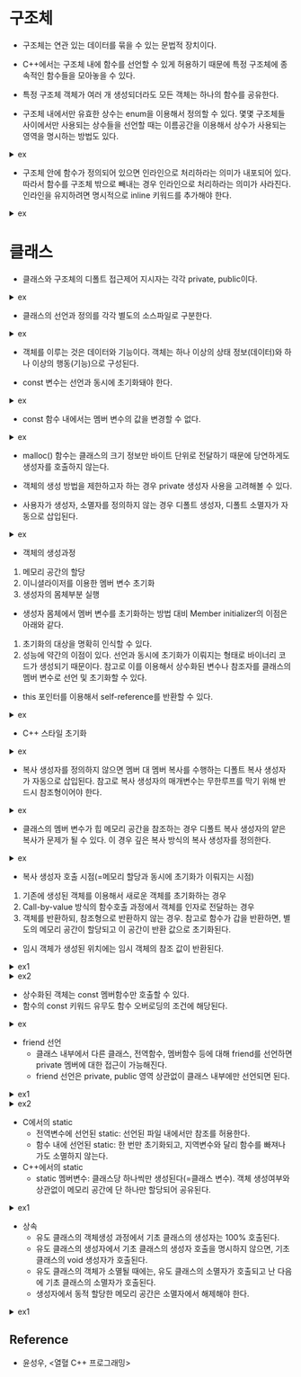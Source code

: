 # 구조체

- 구조체는 연관 있는 데이터를 묶을 수 있는 문법적 장치이다.

- C++에서는 구조체 내에 함수를 선언할 수 있게 허용하기 때문에 특정 구조체에 종속적인 함수들을 모아놓을 수 있다.

- 특정 구조체 객체가 여러 개 생성되더라도 모든 객체는 하나의 함수를 공유한다.

- 구조체 내에서만 유효한 상수는 enum을 이용해서 정의할 수 있다. 몇몇 구조체들 사이에서만 사용되는 상수들을 선언할 때는 이름공간을 이용해서 상수가 사용되는 영역을 명시하는 방법도 있다.

<details><summary>ex</summary>
    
```cpp
struct Monster
{
    enum
    {
        NAME_LEN     = 20,
        MAX_STRENGTH = 100,
    };
};

namespace STAT
{
    enum
    {
        HP  = 0,
        ATK = 1,
    }
}

int main(void)
{
    Monster monster;
    std::cout << "Name length: " << Monster::NAME_LEN << '\n';  // output: "Name length: 20"
    std::cout << "Name length: " << monster::NAME_LEN << '\n';  // output: "Name length: 20"
    std::cout << "HP: " << STAT::HP << '\n';                    // output: "HP: 0"

    return 0;
}
```

</details>

- 구조체 안에 함수가 정의되어 있으면 인라인으로 처리하라는 의미가 내포되어 있다. 따라서 함수를 구조체 밖으로 빼내는 경우 인라인으로 처리하라는 의미가 사라진다. 인라인을 유지하려면 명시적으로 inline 키워드를 추가해야 한다.

<details><summary>ex</summary>
    
```cpp
inline void Monster::Attack() { }
```

</details>

# 클래스

- 클래스와 구조체의 디폴트 접근제어 지시자는 각각 private, public이다.

<details><summary>ex</summary>

```cpp
struct Monster
{
    // 구조체의 디폴트 접근제어 지시자는 public이다.
    char name[10];
    int  hp;
};

class Player
{
    // 클래스의 디폴트 접근제어 지시자는 private이다.
    char name[10];
    int  hp;
public:
    Player(const char* name, int hp) : hp(hp)
    {
        strcpy(this->name, name);
    }

    void ShowInfo() const
    {
        std::cout << "Player(" << name << ", " << hp << ")" << std::endl;
    }
};

class Npc
{
public:
    char name[10];
    int  hp;
    
    Npc(const char* name, int hp) : hp(hp)
    {
        strcpy(this->name, name);
    }
};

int main(void)
{
    Monster monster = { "Goblin", 100 };
    std::cout << "Monster(" << monster.name << ", " << monster.hp << ")" << std::endl;

    //Player player = { "Knight", 50 };      // X, 컴파일 에러: private 멤버는 클래스 외부에서 접근할 수 없다.
    //Player player = Player("Knight", 50);  // O
    Player player("Knight", 50);             // O
    
    //std::cout << "Player(" << player.name << ", " << player.hp << ")" << std::endl;  // X, 컴파일 에러: private멤버는 클래스 외부에서 접근할 수 없다.
    player.ShowInfo();

    //Npc npc = { "Merchant", 25 };  // O
    Npc npc("Merchant", 25);         // O
    std::cout << "Npc(" << npc.name << ", " << npc.hp << ")" << std::endl;

    return 0;
}
```

</details>

- 클래스의 선언과 정의를 각각 별도의 소스파일로 구분한다.

<details><summary>ex</summary>

```cpp
// Monster.h 헤더파일에 클래스를 선언한다.
class Monster
{
private:
    char name[10];
    int  hp;
    int  mp;
public:
    void Attack();
    void Heal();
    void ShowInfo();
};

// 인라인 함수는 컴파일 과정에서 함수의 호출부를 함수의 몸체로 대체해야 하므로 헤더파일에 정의돼야 한다.
// 컴파일러는 파일 단위로 컴파일하므로 A.cpp, B.cpp를 동시에 컴파일해서 하나의 실행파일을 만든다 해도 A.cpp의 컴파일 과정에서 B.cpp를 참조하지 않으며 그 반대도 마찬가지다.
inline Monster::ShowInfo()
{
    std::cout << name << ", " << hp << ", " << mp << std::endl;
}

// Monster에서 제한적으로 사용되는 상수는 헤더파일에 선언한다.
namespace MONSTER_CONST
{
    enum
    {
        STRENGTH = 100, SPEED = 50
    };
}

// Monster.cpp 소스파일에 클래스를 정의힌다.
#include "Monster.h"  // 멤버함수의 정의 부분을 컴파일할 때 클래스의 멤버 변수나 헤더파일에 선언된 상수 등의 정보가 필요하다.

void Monster::Attack()
{
    std::cout << "Attack" << std::endl;
}
void Monster::Heal()
{
    std::cout << "Heal" << std::endl;
}
```

</details>

- 객체를 이루는 것은 데이터와 기능이다. 객체는 하나 이상의 상태 정보(데이터)와 하나 이상의 행동(기능)으로 구성된다.

- const 변수는 선언과 동시에 초기화돼야 한다.

<details><summary>ex</summary>

```cpp
class Monster
{
    //const int MAX_HP = 10;  // X, 컴파일 에러: 클래스의 멤버 변수 선언문에서는 초기화를 허용하지 않는다.
    const int MAX_HP;
public:
    Monster(int maxHp) : MAX_HP(maxHp) { }  // Member initializer는 선언(메모리 할당)과 동시에 초기화가 수행되므로 상수화된 멤버 변수를 초기화할 수 있다. 
};
```

</details>

- const 함수 내에서는 멤버 변수의 값을 변경할 수 없다.

<details><summary>ex</summary>

```cpp
class Monster
{
private:
    int hp;
public:
    int GetHp()
    {
        return hp;
    }

    void ShowHp() const
    {
        std::cout << "Hp: " << GetHp() << std::endl;  // 컴파일 에러: const 함수 내에서는 const가 아닌 함수의 호출이 제한된다. 
    }
};

class Item
{
private:
    int hp;
public:
    void SetHp(const Monster& monster)
    {
        hp = monster.GetHp();  // 컴파일 에러: const 참조자를 대상으로 값의 변경 능력을 가진 함수의 호출을 허용하지 않는다. 에러를 해결하려면 Monster::GetHp() 함수를 const 함수로 선언해야 한다.
    }
```

</details>

- malloc() 함수는 클래스의 크기 정보만 바이트 단위로 전달하기 때문에 당연하게도 생성자를 호출하지 않는다.

- 객체의 생성 방법을 제한하고자 하는 경우 private 생성자 사용을 고려해볼 수 있다.

- 사용자가 생성자, 소멸자를 정의하지 않는 경우 디폴트 생성자, 디폴트 소멸자가 자동으로 삽입된다.

<details><summary>ex</summary>

```cpp
Monster* pMonster = new Monster;    // O
Monster* pMonster = new Monster();  // O
Monster monster;                    // O
Monster monster();                  // X, 컴파일 에러: 함수의 원형 선언과 구분되지 않으므로 허용하지 않는다.

int main(void)
{
    Monster monster();  // 함수의 원형은 지역적으로도 선언할 수 있다.
    Monster m = monster();
}

Monster monster()
{
    Monster monster;
    return mosnter;
}
```

</details>

- 객체의 생성과정
1. 메모리 공간의 할당
2. 이니셜라이저를 이용한 멤버 변수 초기화
3. 생성자의 몸체부분 실행

- 생성자 몸체에서 멤버 변수를 초기화하는 방법 대비 Member initializer의 이점은 아래와 같다.
1. 초기화의 대상을 명확히 인식할 수 있다.
2. 성능에 약간의 이점이 있다. 선언과 동시에 초기화가 이뤄지는 형태로 바이너리 코드가 생성되기 때문이다. 참고로 이를 이용해서 상수화된 변수나 참조자를 클래스의 멤버 변수로 선언 및 초기화할 수 있다.

- this 포인터를 이용해서 self-reference를 반환할 수 있다.

<details><summary>ex</summary>

```cpp
class SelfRef
{
private:
    int num;
public:
    SelfRef(int n) : num(n) { }

    SelfRef& Adder(int n)
    {
        num += n;
        return *this;
    }

    SelfRef& ShowTwoNumber()
    {
        std::cout << num << std::endl;
        return *this;
    }
};

int main(void)
{
    SelfRef obj(3);
    SelfRef &ref = obj.Adder(2);

    obj.ShowTwoNumber();  // 5
    ref.ShowTwoNumber();  // 5

    ref.Adder(1).ShowTwoNumber().Adder(2).ShowTwoNumber();  // 6  // 8
    return 0;
}
```
    
</details>

- C++ 스타일 초기화

<details><summary>ex</summary>

```cpp
int  num = 20;  // O
int& ref = num; // O
int  num(20);   // O
int& ref(num);  // O
```
    
</details>

- 복사 생성자를 정의하지 않으면 멤버 대 멤버 복사를 수행하는 디폴트 복사 생성자가 자동으로 삽입된다. 참고로 복사 생성자의 매개변수는 무한루프를 막기 위해 반드시 참조형이어야 한다.

<details><summary>ex</summary>

```cpp
class Foo
{
private:
    int num1;
    int num2;
public:
    Foo(int n) : num1(n1) { num2 = 0; }
    Foo(int n1, int n2) : num1(n1), num2(n2) { }
};

int main(void)
{
    Foo foo1(10, 20);
    Foo foo2 = foo1;    // 디폴트 복사 생성자 호출
    // Foo foo2(foo1);  // 위 코드는 암시적으로 이와 같이 변경된다. 암시적 변환을 막음으로써 코드의 명확성을 높이려면 explicit 키워드를 이용한다.
    Foo foo3 = 5;       // 전달인자가 하나인 생성자의 경우도 암시적 변환이 발생한다.
    return 0;
}
```

</details>

- 클래스의 멤버 변수가 힙 메모리 공간을 참조하는 경우 디폴트 복사 생성자의 얕은 복사가 문제가 될 수 있다. 이 경우 깊은 복사 방식의 복사 생성자를 정의한다. 

<details><summary>ex</summary>

```cpp
class Person
{
private:
    char* name;
    int   age;
public:
    Person(char* name, int age) : age(age)
    {
        this->name = new char[strlen(name) + 1];
        strcpy(this->name, name);
    }

    Person(const Person& copy) : age(copy.age)
    {
        name = new char[strlen(copy.name) + 1];
        strcpy(name, copy.name);
    }

    ~Person()
    {
        delete[] name;
    }
```
    
</details>

- 복사 생성자 호출 시점(=메모리 할당과 동시에 초기화가 이뤄지는 시점)
1. 기존에 생성된 객체를 이용해서 새로운 객체를 초기화하는 경우
2. Call-by-value 방식의 함수호출 과정에서 객체를 인자로 전달하는 경우
3. 객체를 반환하되, 참조형으로 반환하지 않는 경우. 참고로 함수가 갑을 반환하면, 별도의 메모리 공간이 할당되고 이 공간이 반환 값으로 초기화된다.

- 임시 객체가 생성된 위치에는 임시 객체의 참조 값이 반환된다.

<details><summary>ex1</summary>

```cpp
#include <iostream>

class Temporary
{
private:
    int num;
public:
    Temporary(int n) : num(n)
    {
        std::cout << "Create obj: " << num << std::endl;
    }

    ~Temporary()
    {
        std::cout << "Destroy obj: " << num << std::endl;
    }

    void ShowTempInfo()
    {
        std::cout << "Num: " << num << std::endl;
    }
};

int main(void)
{
    Temporary(100);                         // 임시 객체는 다음 행으로 넘어가면 즉시 소멸된다.
    std::cout << "************After make" << std::endl;

    Temporary(200).ShowTempInfo();          // 임시 객체는 다음 행으로 넘어가면 즉시 소멸된다.
    std::cout << "************After make" << std::endl;

    const Temporary &ref = Temporary(300);  // 참조자에 참조되는 임시 객체는 바로 소멸되지 않는다.
    std::cout << "************After make" << std::endl;

    return 0;
}
```

</details>

<details><summary>ex2</summary>

```cpp
#include <iostream>

class SoSimple
{
private:
    int num;
public:
    SoSimple(int n) : num(n)
    {
        std::cout << "New obj: " << this << std::endl;
    }

    SoSimple(const SoSimple& copy) : num(copy.num)
    {
        std::cout << "New Copy obj: " << this << std::endl;
    }

    ~SoSimple()
    {
        std::cout << "Destroy obj: " << this << std::endl;
    }
};

SoSimple SimpleFuncObj(SoSimple ob)
{
    std::cout << "Parm ADR: " << &ob << std::endl;
}

int main(void)
{
    SoSimple obj(7);
    SimpleFuncObj(obj);

    std::cout << std::endl;
    SoSimple tempRef = SimpleFuncObj(obj);
    std::cout << "Return obj " << &tempRef << std::endl;
    return 0;
}
```
    
</details>

- 상수화된 객체는 const 멤버함수만 호출할 수 있다.
- 함수의 const 키워드 유무도 함수 오버로딩의 조건에 해당된다.
<details><summary>ex</summary>

```cpp
#include <iostream>

class Foo
{
private:
    int num;
public:
    Foo(int n) : num(n) { }
    void Bar()
    {
        std::cout << "Bar: " << num << std::endl;
    }

    void Bar() const
    {
        std::cout << "const Bar: " << num << std::endl;
    }
};

void TestFunc(const Foo &foo)
{
    foo.Bar();
}

int main(void)
{
    Foo foo1(5);
    const Foo foo2(10);

    foo1.Bar();
    foo2.Bar();

    TestFunc(foo1);
    TestFunc(foo2);
    return 0;
}
```

</details>

- friend 선언
    - 클래스 내부에서 다른 클래스, 전역함수, 멤버함수 등에 대해 friend를 선언하면 private 멤버에 대한 접근이 가능해진다.
    - friend 선언은 private, public 영역 상관없이 클래스 내부에만 선언되면 된다.

<details><summary>ex1</summary>

```cpp
#include <iostream>
#include <cstring>

class Girl;  // Girl이라는 이름이 클래스의 이름임을 알림.

class Boy
{
private:
    int height;
    friend class Girl;  // Girl 클래스에 대한 friend 선언. Girl이라는 클래스에 대한 선언도 포함하므로 5번째 줄의 클래스 선언은 생략할 수 있다.
public:
    Boy(int len) : height(len) { }
    void ShowYourFriendInfo(Girl &frn);
};

class Girl
{
private:
    char phNum[20];
public:
    Girl(const char* num)
    {
        std::strcpy(phNum, num);
    }
    void ShowYourFriendInfo(Boy& frn);
    friend class Boy;  // Boy 클래스에 대한 friend 선언
};

void Boy::ShowYourFriendInfo(Girl& frn)  // Girl 클래스에 멤버변수 phNum이 존재한다는 사실을 알아야하기 때문에 Girl 클래스 정의보다 뒤에 위치함.
{
    std::cout << "Her phone number: " << frn.phNum << std::endl;
}

void Girl::ShowYourFriendInfo(Boy& frn)
{
    std::cout << "His height: " << frn.height << std::endl;
}

int main(void)
{
    Boy boy(170);
    Girl girl("010-1234-5678");
    boy.ShowYourFriendInfo(girl);
    girl.ShowYourFriendInfo(boy);
    return 0;
}
```

</details>

<details><summary>ex2</summary>

```cpp
(...)
class Point;

class PointOP
{
    (...)
    Point PointAdd(const Point&, const Point&);
    (...)
}

class Point
{
    (...)
    friend Point PointOP::PointAdd(const Point&, const Point&);  // 멤버함수에 대한 friend 선언.
    friend void ShowPointPos(const Point&);                      // friend 선언과 함수 원형에 대한 선언이 동시에 이뤄진다.
    (...)
```

</details>

- C에서의 static
    - 전역변수에 선언된 static: 선언된 파일 내에서만 참조를 허용한다.
    - 함수 내에 선언된 static: 한 번만 초기화되고, 지역변수와 달리 함수를 빠져나가도 소멸하지 않는다.
- C++에서의 static
    - static 멤버변수: 클래스당 하나씩만 생성된다(=클래스 변수). 객체 생성여부와 상관없이 메모리 공간에 단 하나만 할당되어 공유된다. 

<details><summary>ex1</summary>

```cpp
class Foo
{
private:
    int n;
    static int cnt;
public:
    static int num;
    const static int NUM_A = 100;  // const static으로 선언된 멤버변수는 선언과 동시에 초기화할 수 있다. 이에 반해 const 멤버변수의 초기화는 이니셜라이저를 통해야만 한다.
    mutable int num2;              // mutable 키워드를 통해 const 함수에 대해 예외를 둘 수 있다.
public:
    Foo()
    {
        cnt++;  // private으로 선언된 클래스 변수는 해당 클래스의 객체들만 접근이 가능하다.
    }

    static void Bar()
    {
        n++;  // 컴파일 에러: static 멤버함수 내에서는 static 멤버변수와 static 멤버함수만 호출할 수 있다.
    }
}
int Foo::cnt = 0;  // 클래스 변수는 객체가 생성될 때 동시에 생성되는 변수가 아니고 이미 메모리 공간에 할당이 이뤄진 변수이기 때문에 생성자 내부가 아니라 클래스 바깥에서 초기화한다. cnt변수는 메모리 공간에 저장될 때 0으로 초기화된다.
int Foo::num = 0;

int main(void)
{
    Foo foo();
    std::cout << "Class variable(num): " << Foo::num << std::endl;  // public으로 선언된 클래스 변수는 클래스 외부에서 클래스명으로 접근 가능하다.
    std::cout << "Class variable(num): " << foo::num << std::endl;  // 객체를 통해서도 접근할 수 있으나 이 방식은 멤버변수에 접근하는 것과 같은 오해를 불러일으키기 때문에 가급적 피한다.
    return 0;
}
```

</details>

- 상속
    - 유도 클래스의 객체생성 과정에서 기초 클래스의 생성자는 100% 호출된다.
    - 유도 클래스의 생성자에서 기초 클래스의 생성자 호출을 명시하지 않으면, 기초 클래스의 void 생성자가 호출된다.
    - 유도 클래스의 객체가 소멸될 때에는, 유도 클래스의 소멸자가 호출되고 난 다음에 기초 클래스의 소멸자가 호출된다.
    - 생성자에서 동적 할당한 메모리 공간은 소멸자에서 해제해야 한다.

<details><summary>ex1</summary>

```cpp
#include <iostream>
#include <cstring>

class Person
{
private:
    char* name;
public:
    Person(const char* myname)
    {
        name = new char[std::strlen(myname) + 1];
        std::strcpy(name, myname);
    }
    ~Person()
    {
        delete[] name;
    }
    void WhatYourName() const
    {
        std::cout << "My name is " << name << std::endl;
    }
};

class UnivStudent : public Person
{
private:
    char* major;
public:
    UnivStudent(const char* myname, const char* mymajor) : Person(myname)
    {
        major = new char[std::strlen(mymajor) + 1];
        std::strcpy(major, mymajor);
    }
    ~UnivStudent()
    {
        delete[] major;
    }
    void WhoAreYou() const
    {
        WhatYourName();
        std::cout << "My major is " << major << std::endl;
    }
};

int main(void)
{
    UnivStudent st1("Kim", "Mathmatics");
    st1.WhoAreYou();
    UnivStudent st2("Hong", "Physics");
    st2.WhoAreYou();
    return 0;
}
```

</details>


## Reference

- 윤성우, <열혈 C++ 프로그래밍>
